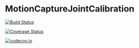 # MotionCaptureJointCalibration

[![Build Status](https://travis-ci.org/tkoolen/MotionCaptureJointCalibration.jl.svg?branch=master)](https://travis-ci.org/tkoolen/MotionCaptureJointCalibration.jl)

[![Coverage Status](https://coveralls.io/repos/tkoolen/MotionCaptureJointCalibration.jl/badge.svg?branch=master&service=github)](https://coveralls.io/github/tkoolen/MotionCaptureJointCalibration.jl?branch=master)

[![codecov.io](http://codecov.io/github/tkoolen/MotionCaptureJointCalibration.jl/coverage.svg?branch=master)](http://codecov.io/github/tkoolen/MotionCaptureJointCalibration.jl?branch=master)
